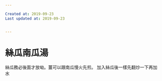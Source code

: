 ```yaml
---

Created at: 2019-09-23
Last updated at: 2019-09-23


---
```


# 絲瓜南瓜湯


絲瓜務必後面才放呦。薑可以跟南瓜慢火先煎。
加入絲瓜後一樣先翻炒一下再加水

